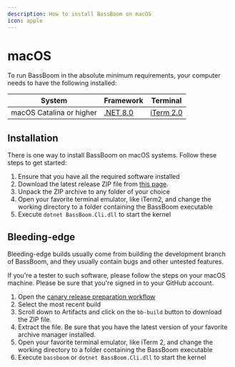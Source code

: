 ```yaml
---
description: How to install BassBoom on macOS
icon: apple
---
```


# macOS

To run BassBoom in the absolute minimum requirements, your computer needs to have the following installed:

| System                   | Framework                                                          | Terminal                                       |
| ------------------------ | ------------------------------------------------------------------ | ---------------------------------------------- |
| macOS Catalina or higher | [.NET 8.0](https://dotnet.microsoft.com/en-us/download/dotnet/8.0) | [iTerm 2.0](https://iterm2.com/downloads.html) |

## Installation

There is one way to install BassBoom on macOS systems. Follow these steps to get started:

1. Ensure that you have all the required software installed
2. Download the latest release ZIP file from [this page](https://github.com/Aptivi/BassBoom/releases).
3. Unpack the ZIP archive to any folder of your choice
4. Open your favorite terminal emulator, like iTerm2, and change the working directory to a folder containing the BassBoom executable
5. Execute `dotnet BassBoom.Cli.dll` to start the kernel

## Bleeding-edge

Bleeding-edge builds usually come from building the development branch of BassBoom, and they usually contain bugs and other untested features.

If you're a tester to such software, please follow the steps on your macOS machine. Please be sure that you're signed in to your GitHub account.

1. Open the [canary release preparation workflow](https://github.com/Aptivi/BassBoom/actions/workflows/release-canary.yml)
2. Select the most recent build
3. Scroll down to Artifacts and click on the `bb-build` button to download the ZIP file.
4. Extract the file. Be sure that you have the latest version of your favorite archive manager installed.
5. Open your favorite terminal emulator, like iTerm 2, and change the working directory to a folder containing the BassBoom executable
6. Execute `bassboom` or `dotnet BassBoom.Cli.dll` to start the kernel
